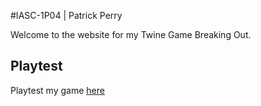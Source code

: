 #IASC-1P04 | Patrick Perry

Welcome to the website for my Twine Game Breaking Out. 

## Playtest

Playtest my game [here](https://pp21dc.github.io/IASC1P04/playtest/TwineGamePrototype(1))
